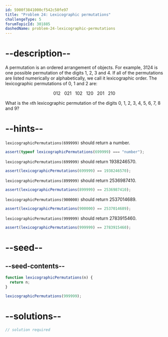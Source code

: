 ```yaml
---
id: 5900f3841000cf542c50fe97
title: "Problem 24: Lexicographic permutations"
challengeType: 5
forumTopicId: 301885
dashedName: problem-24-lexicographic-permutations
---
```


# --description--

A permutation is an ordered arrangement of objects. For example, 3124 is one possible permutation of the digits 1, 2, 3 and 4. If all of the permutations are listed numerically or alphabetically, we call it lexicographic order. The lexicographic permutations of 0, 1 and 2 are:

<div style='text-align: center;'>012   021   102   120   201   210</div>

What is the `n`th lexicographic permutation of the digits 0, 1, 2, 3, 4, 5, 6, 7, 8 and 9?

# --hints--

`lexicographicPermutations(699999)` should return a number.

```js
assert(typeof lexicographicPermutations(699999) === "number");
```

`lexicographicPermutations(699999)` should return 1938246570.

```js
assert(lexicographicPermutations(699999) == 1938246570);
```

`lexicographicPermutations(899999)` should return 2536987410.

```js
assert(lexicographicPermutations(899999) == 2536987410);
```

`lexicographicPermutations(900000)` should return 2537014689.

```js
assert(lexicographicPermutations(900000) == 2537014689);
```

`lexicographicPermutations(999999)` should return 2783915460.

```js
assert(lexicographicPermutations(999999) == 2783915460);
```

# --seed--

## --seed-contents--

```js
function lexicographicPermutations(n) {
  return n;
}

lexicographicPermutations(999999);
```

# --solutions--

```js
// solution required
```
